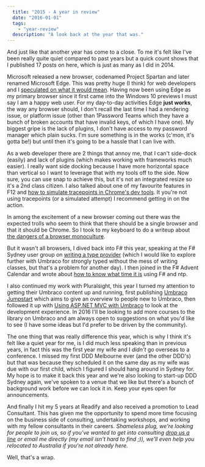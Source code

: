 ```yaml
---
  title: "2015 - A year in review"
  date: "2016-01-01"
  tags: 
    - "year-review"
  description: "A look back at the year that was."
---
```


And just like that another year has come to a close. To me it's felt like I've been really quite quiet compared to past years but a quick count shows that I published 17 posts on here, which is just as many as I did in 2014.

Microsoft released a new browser, codenamed Project Spartan and later renamed Microsoft Edge. This was pretty huge (I think) for web developers and I [speculated on what it would mean](/posts/2015-01-25-project-spartan-and-internet-explorer.html). Having now been using Edge as my primary browser since it first came into the Windows 10 previews I must say I am a happy web user. For my day-to-day activities Edge **just works**, the way any browser should, I don't recall the last time I had a rendering issue, or platform issue (other than 1Password Teams which they have a bunch of broken accounts that have invalid keys, of which I have one). My biggest gripe is the lack of plugins, I don't have access to my password manager which plain sucks. I'm sure something is in the works (c'mon, it's gotta be!) but until then it's going to be a hassle that I can live with.

As a web developer there are 2 things that annoy me, that I can't side-dock (easily) and lack of plugins (which makes working with frameworks much easier). I really want side docking because I have more horizontal space than vertical so I want to leverage that with my tools off to the side. Now sure, you can use snap to achieve this, but it's not an integrated resize so it's a 2nd class citizen. I also talked about one of my favourite features in F12 and [how to simulate tracepoints in Chrome's dev tools](/posts/2015-08-30-simulating-tracepoints-in-chrome-dev-tools.html). It you're not using tracepoints (or a simulated attempt) I recommend getting in on the action.

In among the excitement of a new browser coming out there was the expected trolls who seem to think that there should be a single browser and that it should be Chrome. So I took to my keyboard to do a writeup about [the dangers of a browser monoculture](/posts/2015-01-26-the-danger-of-the-just-use-webkit-mindset.html).

But it wasn't all browsers, I dived back into F# this year, speaking at the F# Sydney user group on [writing a type provider](/posts/2015-02-06-writing-a-fsharp-type-provider.html) (which I would like to explore further with Umbraco for strongly typed without the mess of writing classes, but that's a problem for another day). I then joined in the F# Advent Calendar and wrote about [how to know what time it is](/posts/2015-12-07-whats-the-time-mr-wolf.html) using F# and ntp.

I also continued my work with Pluralsight, this year I turned my attention to getting their Umbraco content up and running, first publishing [Umbraco Jumpstart](https://www.pluralsight.com/courses/umbraco-jumpstart) which aims to give an overview to people new to Umbraco, then followed it up with [Using ASP.NET MVC with Umbraco](https://www.pluralsight.com/courses/aspdotnet-mvc-umbraco) to look at the development experience. In 2016 I'll be looking to add more courses to the library on Umbraco and am always open to suggestions on what you'd like to see (I have some ideas but I'd prefer to be driven by the community).

The one thing that was really difference this year, which is why I think it's felt like a quiet year for me, is I did much less speaking than in previous years, in fact this was the first year my wife and I _didn't_ go overseas to a conference. I missed my first DDD Melbourne ever (and the other DDD's) but that was because they scheduled it on the same day as my wife was due with our first child, which I figured I should hang around in Sydney for. My hope is to make it back this year and we're also looking to start-up DDD Sydney again, we've spoken to a venue that we like but there's a bunch of background work before we can lock it in. Keep your eyes open for announcements.

And finally I hit my 5 years at Readify and also received a promotion to Lead Consultant. This has given me the opportunity to spend more time focusing on the business side of consulting, undertaking workshops, and working with my fellow consultants in their careers. _Shameless plug, we're looking for people to join us, so if you've wanted to get into consulting [drop us a line](https://www.linkedin.com/jobs2/view/92567592?trk=vsrp_jobs_res_name&trkInfo=VSRPsearchId%3A1114050961451642449981%2CVSRPtargetId%3A92567592%2CVSRPcmpt%3Aprimary) or email me directly (my email isn't hard to find ;)), we'll even help you relocated to Australia if you're not already here._

Well, that's a wrap.
